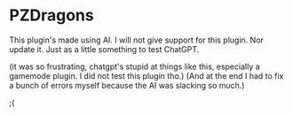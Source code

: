 # PZDragons

This plugin's made using AI.
I will not give support for this plugin.
Nor update it.
Just as a little something to test ChatGPT.

(it was so frustrating, chatgpt's stupid at things like this, especially a gamemode plugin. I did not test this plugin tho.)
(And at the end I had to fix a bunch of errors myself because the AI was slacking so much.)

;(
